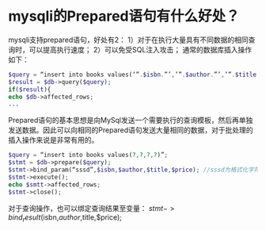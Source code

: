 # mysqli的Prepared语句有什么好处？

mysqli支持prepared语句，好处有2：
1）对于在执行大量具有不同数据的相同查询时，可以提高执行速度；
2）可以免受SQL注入攻击；
通常的数据库插入操作如下：

```php
$query = “insert into books values(‘”.$isbn.”’,’”.$author.”’,’”.$title.”’,’”.$price.”’)”;
$result = $db->query($query);
if($result){
echo $db->affected_rows;
...
```
Prepared语句的基本思想是向MySql发送一个需要执行的查询模板，然后再单独发送数据。因此可以向相同的Prepared语句发送大量相同的数据，对于批处理的插入操作来说是非常有用的。
```php
$query = “insert into books values(?,?,?,?)”;
$stmt = $db->prepare($query);
$stmt->bind_param(“sssd”,$isbn,$author,$title,$price); //sssd为格式化字符串
$stmt->execute();
echo $smtt->affected_rows;
$stmt->close();
```
对于查询操作，也可以绑定查询结果至变量：
$stmt->bind_result($isbn,$author,$title,$price);